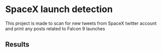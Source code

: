 # SpaceX launch detection 

This project is made to scan for new tweets from SpaceX twitter account and print any posts related to Falcon 9 launches

## Results